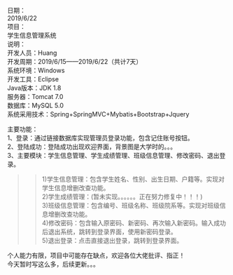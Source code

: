 日期：  
2019/6/22  
项目：  
学生信息管理系统  
说明：  
开发人员：Huang  
开发周期：2019/6/15——2019/6/22（共计7天）  
系统环境：Windows  
开发工具：Eclipse  
Java版本：JDK 1.8  
服务器：Tomcat 7.0  
数据库：MySQL 5.0  
系统采用技术：Spring+SpringMVC+Mybatis+Bootstrap+Jquery  
  
主要功能：  
1、登录：通过链接数据库实现管理员登录功能，包含记住账号按钮。  
2、登陆成功：登陆成功出现欢迎界面，背景图是大学时的。。。  
3、主要模块：学生信息管理、学生成绩管理、班级信息管理、修改密码、退出登录。  
>>1)学生信息管理：包含学生姓名、性别、出生日期、户籍等。实现对学生信息增删改查功能。  
>>2)学生成绩管理：(暂未实现。。。。。。正在努力修复中！！！)  
>>3)班级信息管理：包含编号、班级名称、班级院系等。实现对班级信息增删改查功能。  
>>4)修改密码：包含输入原密码、新密码、再次输入新密码。输入成功后退出系统，跳转到登录界面，使用新密码登录。  
>>5)退出登录：点击直接退出登录，跳转到登录界面。  
  
个人能力有限，项目中可能存在缺点，欢迎各位大佬批评、指正！  
今天暂时写这么多，后续更新。。。  
